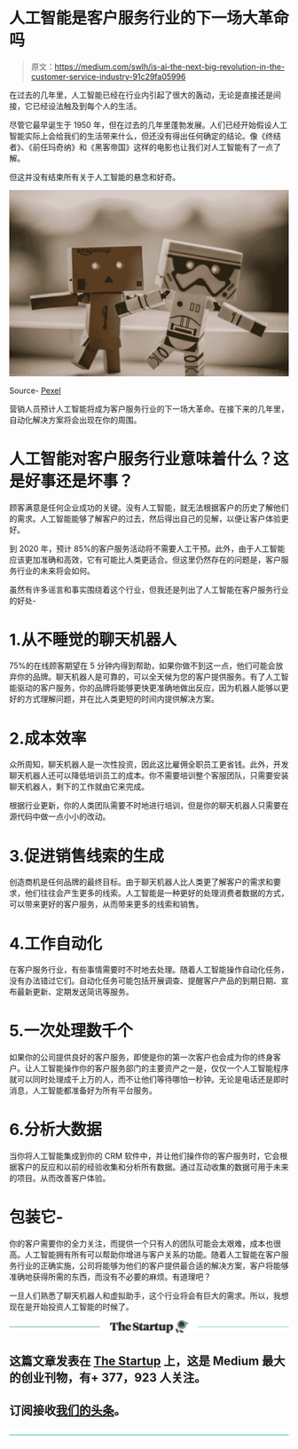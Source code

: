 # 人工智能是客户服务行业的下一场大革命吗

> 原文：<https://medium.com/swlh/is-ai-the-next-big-revolution-in-the-customer-service-industry-91c29fa05996>

在过去的几年里，人工智能已经在行业内引起了很大的轰动，无论是直接还是间接，它已经设法触及到每个人的生活。

尽管它最早诞生于 1950 年，但在过去的几年里蓬勃发展。人们已经开始假设人工智能实际上会给我们的生活带来什么，但还没有得出任何确定的结论。像《终结者》、《前任玛奇纳》和《黑客帝国》这样的电影也让我们对人工智能有了一点了解。

但这并没有结束所有关于人工智能的悬念和好奇。

![](img/9f72d4280bba9b20e0be765cf68a797a.png)

Source- [Pexel](https://www.pexels.com/photo/action-android-device-electronics-595804/)

营销人员预计人工智能将成为客户服务行业的下一场大革命。在接下来的几年里，自动化解决方案将会出现在你的周围。

# 人工智能对客户服务行业意味着什么？这是好事还是坏事？

顾客满意是任何企业成功的关键。没有人工智能，就无法根据客户的历史了解他们的需求。人工智能能够了解客户的过去，然后得出自己的见解，以便让客户体验更好。

到 2020 年，预计 85%的客户服务活动将不需要人工干预。此外，由于人工智能应该更加准确和高效，它有可能比人类更适合。但这里仍然存在的问题是，客户服务行业的未来将会如何。

虽然有许多谣言和事实围绕着这个行业，但我还是列出了人工智能在客户服务行业的好处-

# 1.从不睡觉的聊天机器人

75%的在线顾客期望在 5 分钟内得到帮助，如果你做不到这一点，他们可能会放弃你的品牌。聊天机器人是可靠的，可以全天候为您的客户提供服务。有了人工智能驱动的客户服务，你的品牌将能够更快更准确地做出反应，因为机器人能够以更好的方式理解问题，并在比人类更短的时间内提供解决方案。

# 2.成本效率

众所周知，聊天机器人是一次性投资，因此这比雇佣全职员工更省钱。此外，开发聊天机器人还可以降低培训员工的成本。你不需要培训整个客服团队，只需要安装聊天机器人，剩下的工作就由它来完成。

根据行业更新，你的人类团队需要不时地进行培训，但是你的聊天机器人只需要在源代码中做一点小小的改动。

# 3.促进销售线索的生成

创造商机是任何品牌的最终目标。由于聊天机器人比人类更了解客户的需求和要求，他们往往会产生更多的线索。人工智能是一种更好的处理消费者数据的方式，可以带来更好的客户服务，从而带来更多的线索和销售。

# 4.工作自动化

在客户服务行业，有些事情需要时不时地去处理。随着人工智能操作自动化任务，没有办法错过它们。自动化任务可能包括开展调查、提醒客户产品的到期日期、宣布最新更新、定期发送简讯等服务。

# 5.一次处理数千个

如果你的公司提供良好的客户服务，即使是你的第一次客户也会成为你的终身客户。让人工智能操作你的客户服务部门的主要资产之一是，仅仅一个人工智能程序就可以同时处理成千上万的人，而不让他们等待哪怕一秒钟。无论是电话还是即时消息，人工智能都准备好为所有平台服务。

# 6.分析大数据

当你将人工智能集成到你的 CRM 软件中，并让他们操作你的客户服务时，它会根据客户的反应和以前的经验收集和分析所有数据。通过互动收集的数据可用于未来的项目。从而改善客户体验。

# 包装它-

你的客户需要你的全力关注，而提供一个只有人的团队可能会太艰难，成本也很高。人工智能拥有所有可以帮助你增进与客户关系的功能。随着人工智能在客户服务行业的正确实施，公司将能够为他们的客户提供最合适的解决方案，客户将能够准确地获得所需的东西，而没有不必要的麻烦。有道理吧？

一旦人们熟悉了聊天机器人和虚拟助手，这个行业将会有巨大的需求。所以，我想现在是开始投资人工智能的时候了。

[![](img/308a8d84fb9b2fab43d66c117fcc4bb4.png)](https://medium.com/swlh)

## 这篇文章发表在 [The Startup](https://medium.com/swlh) 上，这是 Medium 最大的创业刊物，有+ 377，923 人关注。

## 订阅接收[我们的头条](http://growthsupply.com/the-startup-newsletter/)。

[![](img/b0164736ea17a63403e660de5dedf91a.png)](https://medium.com/swlh)